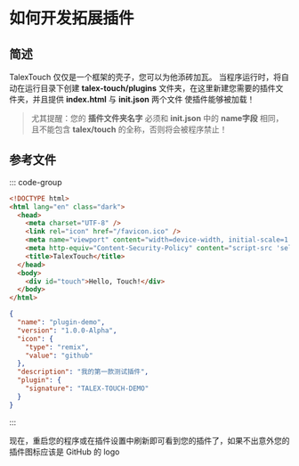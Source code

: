 # 如何开发拓展插件

## 简述

TalexTouch 仅仅是一个框架的壳子，您可以为他添砖加瓦。 当程序运行时，将自动在运行目录下创建 **talex-touch/plugins** 文件夹，在这里新建您需要的插件文件夹，并且提供 **index.html** 与 **init.json** 两个文件 使插件能够被加载！

> 尤其提醒：您的 **插件文件夹名字** 必须和 **init.json** 中的 **name字段** 相同，且不能包含 **talex/touch** 的全称，否则将会被程序禁止！

## 参考文件

::: code-group

``` html [index.html]
<!DOCTYPE html>
<html lang="en" class="dark">
  <head>
    <meta charset="UTF-8" />
    <link rel="icon" href="/favicon.ico" />
    <meta name="viewport" content="width=device-width, initial-scale=1.0" />
    <meta http-equiv="Content-Security-Policy" content="script-src 'self' 'unsafe-inline';" />
    <title>TalexTouch</title>
  </head>
  <body>
    <div id="touch">Hello, Touch!</div>
  </body>
</html>
```


``` JSON [init.json]
{
  "name": "plugin-demo",
  "version": "1.0.0-Alpha",
  "icon": {
    "type": "remix",
    "value": "github"
  },
  "description": "我的第一款测试插件",
  "plugin": {
    "signature": "TALEX-TOUCH-DEMO"
  }
}
```

:::

现在，重启您的程序或在插件设置中刷新即可看到您的插件了，如果不出意外您的插件图标应该是 GitHub 的 logo